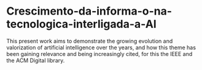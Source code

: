 # Crescimento-da-informa-o-na-tecnologica-interligada-a-AI
This present work aims to demonstrate the growing evolution and valorization of artificial intelligence over the years, and how this theme has been gaining relevance and being increasingly cited, for this the IEEE and the ACM Digital library.
